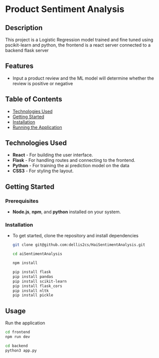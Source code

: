 # Product Sentiment Analysis

## Description

This project is a Logistic Regression model trained and fine tuned using pscikit-learn and python, the frontend is a react server connected to a backend flask server
## Features
- Input a product review and the ML model will determine whether the review is positive or negative

## Table of Contents
- [Technologies Used](#technologies-used)
- [Getting Started](#getting-started)
- [Installation](#installation)
- [Running the Application](#usage)

## Technologies Used

- **React** - For building the user interface.
- **Flask** - For handling routes and connecting to the frontend.
- **Python** - For training the ai prediction model on the data
- **CSS3** - For styling the layout.

## Getting Started

### Prerequisites

- **Node.js**, **npm**, and **python** installed on your system.

### Installation

- To get started, clone the repository and install dependencies
  
   ```bash
   git clone git@github.com:dellis2cs/HaiSentimentAnalysis.git
   ```
   ```bash
   cd aiSentimentAnalysis
   ```
   ```bash
   npm install
   ```
   ```bash
   pip install flask
   pip install pandas
   pip install scikit-learn
   pip install flask_cors
   pip install nltk
   pip install pickle
   ```

## Usage

Run the application
```bash
cd frontend
npm run dev
   ```
```bash
cd backend
python3 app.py
   ```
